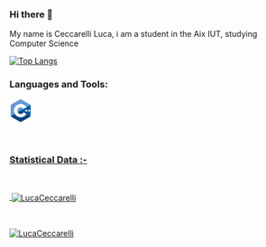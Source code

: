### Hi there 👋
My name is Ceccarelli Luca, i am a student in the Aix IUT, studying Computer Science

[![Top Langs](https://github-readme-stats.vercel.app/api/top-langs/?username=LucaCeccarelli&langs_count=8)](https://github.com/anuraghazra/github-readme-stats)


<h3 align="left">Languages and Tools:</h3>
<p align="left"> 
    <img src="https://raw.githubusercontent.com/devicons/devicon/master/icons/cplusplus/cplusplus-original.svg"
      alt="cplusplus" width="40" height="40" /> </a> <a href="https://www.w3schools.com/css/" target="_blank"
    rel="noreferrer"> 
    </p>
<br>

<h3>Statistical Data :-</h3>
<br>

<p>&nbsp;<img align="center" src="https://github-readme-stats.vercel.app/api?username=LucaCeccarelli&show_icons=true&locale=en&bg_color=0d1117&text_color=ffffff&repo=convoychat"
    alt="LucaCeccarelli" /></p>

<br>

<p><img align="center" src="https://github-readme-streak-stats.herokuapp.com/?user=LucaCeccarelli&theme=dark&background=0d1117&date_format=M%20j%5B%2C%20Y%5D" alt="LucaCeccarelli" /></p>
      
<p align="left"> <a href="https://twitter.com/" target="blank"><img
      src="https://img.shields.io/twitter/follow/?logo=twitter&style=for-the-badge" alt="" /></a> </p>
